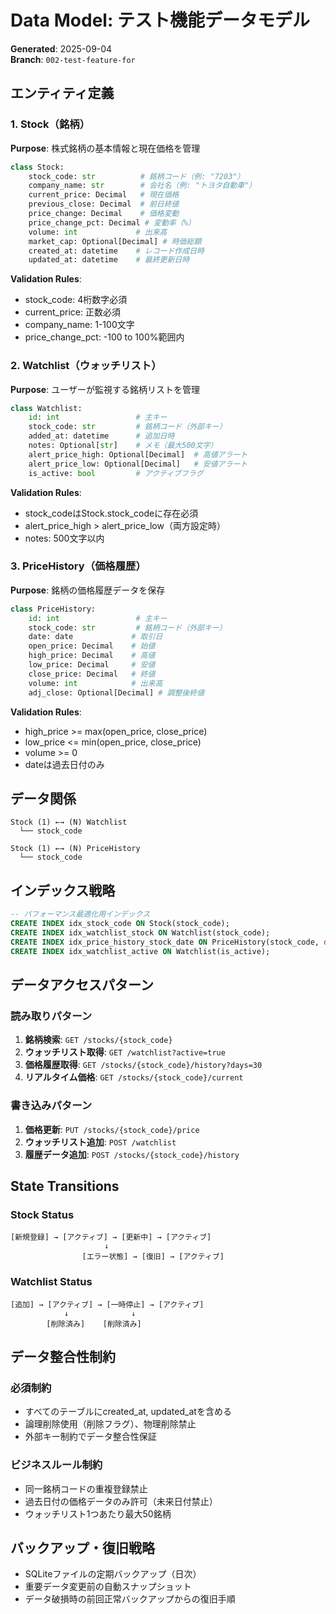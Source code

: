 # Data Model: テスト機能データモデル

**Generated**: 2025-09-04  
**Branch**: `002-test-feature-for`

## エンティティ定義

### 1. Stock（銘柄）
**Purpose**: 株式銘柄の基本情報と現在価格を管理

```python
class Stock:
    stock_code: str          # 銘柄コード（例: "7203"）
    company_name: str        # 会社名（例: "トヨタ自動車"）
    current_price: Decimal   # 現在価格
    previous_close: Decimal  # 前日終値
    price_change: Decimal    # 価格変動
    price_change_pct: Decimal # 変動率（%）
    volume: int             # 出来高
    market_cap: Optional[Decimal] # 時価総額
    created_at: datetime    # レコード作成日時
    updated_at: datetime    # 最終更新日時
```

**Validation Rules**:
- stock_code: 4桁数字必須
- current_price: 正数必須
- company_name: 1-100文字
- price_change_pct: -100 to 100%範囲内

### 2. Watchlist（ウォッチリスト）
**Purpose**: ユーザーが監視する銘柄リストを管理

```python
class Watchlist:
    id: int                 # 主キー
    stock_code: str         # 銘柄コード（外部キー）
    added_at: datetime      # 追加日時
    notes: Optional[str]    # メモ（最大500文字）
    alert_price_high: Optional[Decimal]  # 高値アラート
    alert_price_low: Optional[Decimal]   # 安値アラート
    is_active: bool         # アクティブフラグ
```

**Validation Rules**:
- stock_codeはStock.stock_codeに存在必須
- alert_price_high > alert_price_low（両方設定時）
- notes: 500文字以内

### 3. PriceHistory（価格履歴）
**Purpose**: 銘柄の価格履歴データを保存

```python
class PriceHistory:
    id: int                 # 主キー
    stock_code: str         # 銘柄コード（外部キー）
    date: date             # 取引日
    open_price: Decimal    # 始値
    high_price: Decimal    # 高値
    low_price: Decimal     # 安値
    close_price: Decimal   # 終値
    volume: int            # 出来高
    adj_close: Optional[Decimal] # 調整後終値
```

**Validation Rules**:
- high_price >= max(open_price, close_price)
- low_price <= min(open_price, close_price)  
- volume >= 0
- dateは過去日付のみ

## データ関係

```
Stock (1) ←→ (N) Watchlist
  └── stock_code

Stock (1) ←→ (N) PriceHistory
  └── stock_code
```

## インデックス戦略

```sql
-- パフォーマンス最適化用インデックス
CREATE INDEX idx_stock_code ON Stock(stock_code);
CREATE INDEX idx_watchlist_stock ON Watchlist(stock_code);
CREATE INDEX idx_price_history_stock_date ON PriceHistory(stock_code, date DESC);
CREATE INDEX idx_watchlist_active ON Watchlist(is_active);
```

## データアクセスパターン

### 読み取りパターン
1. **銘柄検索**: `GET /stocks/{stock_code}` 
2. **ウォッチリスト取得**: `GET /watchlist?active=true`
3. **価格履歴取得**: `GET /stocks/{stock_code}/history?days=30`
4. **リアルタイム価格**: `GET /stocks/{stock_code}/current`

### 書き込みパターン
1. **価格更新**: `PUT /stocks/{stock_code}/price`
2. **ウォッチリスト追加**: `POST /watchlist`
3. **履歴データ追加**: `POST /stocks/{stock_code}/history`

## State Transitions

### Stock Status
```
[新規登録] → [アクティブ] → [更新中] → [アクティブ]
                     ↓
                [エラー状態] → [復旧] → [アクティブ]
```

### Watchlist Status  
```
[追加] → [アクティブ] → [一時停止] → [アクティブ]
            ↓              ↓
        [削除済み]    [削除済み]
```

## データ整合性制約

### 必須制約
- すべてのテーブルにcreated_at, updated_atを含める
- 論理削除使用（削除フラグ）、物理削除禁止
- 外部キー制約でデータ整合性保証

### ビジネスルール制約
- 同一銘柄コードの重複登録禁止
- 過去日付の価格データのみ許可（未来日付禁止）
- ウォッチリスト1つあたり最大50銘柄

## バックアップ・復旧戦略

- SQLiteファイルの定期バックアップ（日次）
- 重要データ変更前の自動スナップショット
- データ破損時の前回正常バックアップからの復旧手順
